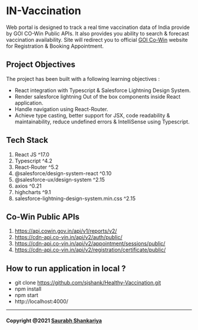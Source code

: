 # IN-Vaccination
Web portal is designed to track a real time vaccination data of India provide by GOI CO-Win Public APIs. It also provides you ability to search &amp; forecast vaccination availability. Site will redirect you to official [GOI Co-Win](https://selfregistration.cowin.gov.in/) website for Registration & Booking Appointment.

## Project Objectives
The project has been built with a following learning objectives : 
* React integration with Typescript & Salesforce Lightning Design System. 
* Render salesforce lightning Out of the box components inside React application. 
* Handle navigation using React-Router.
* Achieve type casting, better support for JSX, code readability & maintainability, reduce undefined errors & IntelliSense using Typescript. 

## Tech Stack
1. React JS ^17.0
2. Typescript ^4.2
3. React-Router ^5.2
4. @salesforce/design-system-react ^0.10
5. @salesforce-ux/design-system ^2.15
6. axios ^0.21
7. highcharts ^9.1
8. salesforce-lightning-design-system.min.css ^2.15

## Co-Win Public APIs
1. https://api.cowin.gov.in/api/v1/reports/v2/
2. https://cdn-api.co-vin.in/api/v2/auth/public/
3. https://cdn-api.co-vin.in/api/v2/appointment/sessions/public/
4. https://cdn-api.co-vin.in/api/v2/registration/certificate/public/

## How to run application in local ?
* git clone https://github.com/sjshank/Healthy-Vaccination.git
* npm install
* npm start
* http://localhost:4000/

- - - -

#### Copyright @2021  [Saurabh Shankariya](https://sjshank.com "Named link title")
